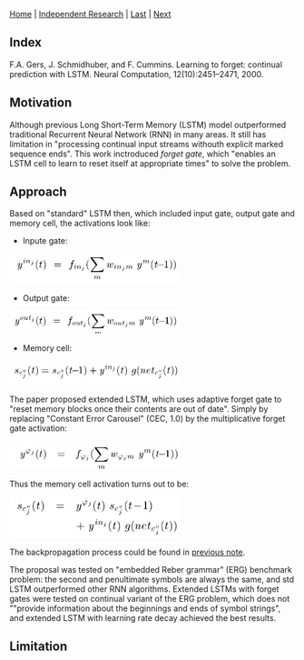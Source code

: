 [Home](https://clojia.github.io/) | [Independent Research](https://clojia.github.io/independent_research/) | [Last](https://clojia.github.io/independent_research/2018-08-IR-Dist-Rep) | [Next](https://clojia.github.io/independent_research/2018-09-IR-GANs)

## Index
F.A. Gers, J. Schmidhuber, and F. Cummins. Learning to forget: continual
prediction with LSTM. Neural Computation, 12(10):2451–2471,
2000.

## Motivation
Although previous Long Short-Term Memory (LSTM) model outperformed traditional Recurrent Neural Network (RNN) in many areas. It still has limitation in "processing continual input streams withouth explicit marked sequence ends". This work inctroduced *forget gate*, which "enables an LSTM cell to learn to reset itself at appropriate times" to solve the problem.

## Approach
Based on "standard" LSTM then, which included input gate, output gate and memory cell, the activations look like:
- Inpute gate:
<img src="images/in_gate.png" width="300"> 

- Output gate:
<img src="images/out_gate.png" width="300"> 

- Memory cell:
<img src="images/cell.png" width="300"> 

The paper proposed extended LSTM, which uses adaptive forget gate to "reset memory blocks once their contents are out of date". Simply by replacing "Constant Error Carousel" (CEC, 1.0) by the multiplicative forget gate activation:

<img src="images/forget_gate.png" width="300"> 

Thus the memory cell activation turns out to be:

<img src="images/cell_new.png" width="300"> 

The backpropagation process could be found in [previous note](https://clojia.github.io/research/2018-08-IR-RNN-BP).

The proposal was tested on "embedded Reber grammar" (ERG) benchmark problem: the second and penultimate symbols are always the same, and std LSTM outperformed other RNN algorithms. Extended LSTMs with forget gates were tested on continual variant of the ERG problem, which does not ""provide information about the beginnings and ends of symbol strings", and extended LSTM with learning rate decay achieved the best results.

## Limitation 
